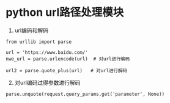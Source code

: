# python url路径处理模块

1. url编码和解码
```
from urllib import parse

url = 'https://www.baidu.com/'
nwe_url = parse.urlencode(url)  # 对url进行编码

url2 = parse.quote_plus(url)   # 对url进行解码
```
2. 对url编码过得参数进行解码
```
parse.unquote(request.query_params.get('parameter', None))
```